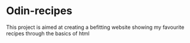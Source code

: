 # Odin-recipes
This project is aimed at creating a befitting website showing my favourite 
recipes through the basics of html
